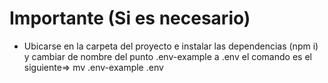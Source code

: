 
# Importante (Si es necesario)


- Ubicarse en la carpeta del proyecto e instalar las dependencias (npm i) y cambiar de nombre del punto .env-example a .env el comando es el siguiente=> mv .env-example .env



